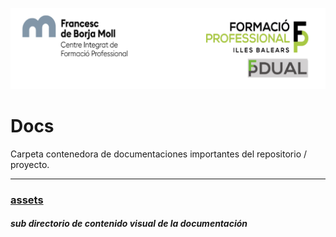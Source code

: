 ![](assets/Cabecera_Logo.png)

# Docs

Carpeta contenedora de documentaciones importantes del repositorio / proyecto.

---
### [assets](/docs/assets)
##### sub directorio de contenido visual de la documentación
